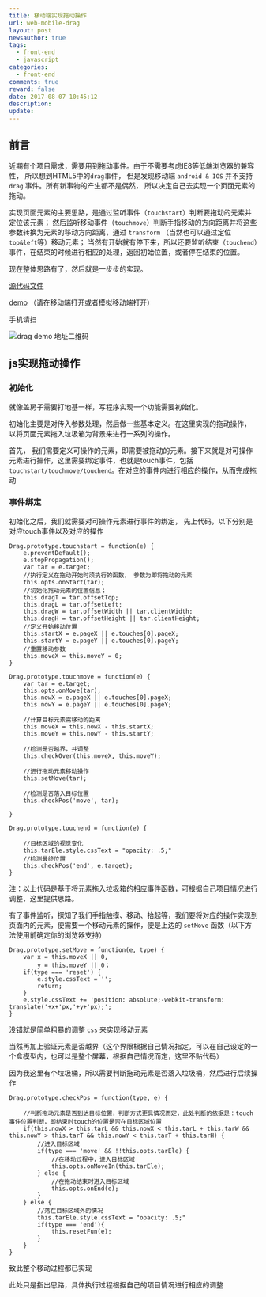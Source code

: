 ```yaml
---
title: 移动端实现拖动操作
url: web-mobile-drag
layout: post
newsauthor: true
tags:
  - front-end
  - javascript
categories:
  - front-end
comments: true
reward: false
date: 2017-08-07 10:45:12
description:
update:
---
```



## 前言

近期有个项目需求，需要用到拖动事件。由于不需要考虑IE8等低端浏览器的兼容性， 所以想到HTML5中的`drag`事件， 但是发现移动端 `android & IOS` 并不支持 `drag` 事件。所有新事物的产生都不是偶然， 所以决定自己去实现一个页面元素的拖动。

<!--more-->

实现页面元素的主要思路，是通过监听事件（`touchstart`）判断要拖动的元素并定位该元素； 然后监听移动事件（`touchmove`）判断手指移动的方向距离并将这些参数转换为元素的移动方向距离，通过 `transform` （当然也可以通过定位`top&left`等）移动元素； 当然有开始就有停下来，所以还要监听结束（`touchend`）事件，在结束的时候进行相应的处理，返回初始位置，或者停在结束的位置。

现在整体思路有了，然后就是一步步的实现。

[源代码文件][1]

[demo][2] （请在移动端打开或者模拟移动端打开）

手机请扫

![drag demo 地址二维码][3]

## js实现拖动操作

### 初始化

就像盖房子需要打地基一样，写程序实现一个功能需要初始化。

初始化主要是对传入参数处理，然后做一些基本定义。在这里实现的拖动操作， 以将页面元素拖入垃圾箱为背景来进行一系列的操作。

首先， 我们需要定义可操作的元素，即需要被拖动的元素。接下来就是对可操作元素进行操作，这里需要绑定事件，也就是touch事件，包括 `touchstart/touchmove/touchend`。在对应的事件内进行相应的操作，从而完成拖动

### 事件绑定

初始化之后，我们就需要对可操作元素进行事件的绑定，
先上代码，以下分别是对应touch事件以及对应的操作

```stylus?linenums
Drag.prototype.touchstart = function(e) {
	e.preventDefault();
	e.stopPropagation();
	var tar = e.target;
	//执行定义在拖动开始时须执行的函数， 参数为即将拖动的元素
	this.opts.onStart(tar);
	//初始化拖动元素的位置信息；
	this.dragT = tar.offsetTop;
	this.dragL = tar.offsetLeft;
	this.dragW = tar.offsetWidth || tar.clientWidth;
	this.dragH = tar.offsetHeight || tar.clientHeight;
	//定义开始移动位置
	this.startX = e.pageX || e.touches[0].pageX;
	this.startY = e.pageY || e.touches[0].pageY;
	//重置移动参数
	this.moveX = this.moveY = 0;
}

Drag.prototype.touchmove = function(e) {
	var tar = e.target;
	this.opts.onMove(tar);
	this.nowX = e.pageX || e.touches[0].pageX;
	this.nowY = e.pageY || e.touches[0].pageY;

	//计算目标元素需移动的距离
	this.moveX = this.nowX - this.startX;
	this.moveY = this.nowY - this.startY;

	//检测是否越界，并调整
	this.checkOver(this.moveX, this.moveY);
	
	//进行拖动元素移动操作
	this.setMove(tar);

	//检测是否落入目标位置
	this.checkPos('move', tar);

}

Drag.prototype.touchend = function(e) {
	
	//目标区域的视觉变化
	this.tarEle.style.cssText = "opacity: .5;"
	//检测最终位置
	this.checkPos('end', e.target);
}
```

注：以上代码是基于将元素拖入垃圾箱的相应事件函数，可根据自己项目情况进行调整，这里提供思路。

有了事件监听，探知了我们手指触摸、移动、抬起等，我们要将对应的操作实现到页面内的元素，便需要一个移动元素的操作，便是上边的 `setMove` 函数（以下方法使用前确定你的浏览器支持）

```stylus?linenums
Drag.prototype.setMove = function(e, type) {
	var x = this.moveX || 0,
		y = this.moveY || 0；
	if(type === 'reset') {
		e.style.cssText = '';
		return;
	}
	e.style.cssText += 'position: absolute;-webkit-transform: translate('+x+'px,'+y+'px);';
}
```

没错就是简单粗暴的调整 `css` 来实现移动元素

当然再加上验证元素是否越界（这个界限根据自己情况指定，可以在自己设定的一个盒模型内，也可以是整个屏幕，根据自己情况而定，这里不贴代码）

因为我这里有个垃圾桶，所以需要判断拖动元素是否落入垃圾桶，然后进行后续操作

```stylus?linenums
Drag.prototype.checkPos = function(type, e) {

	//判断拖动元素是否到达目标位置，判断方式更具情况而定，此处判断的依据是：touch事件位置判断，即结束时touch的位置是否在目标区域位置
	if(this.nowX > this.tarL && this.nowX < this.tarL + this.tarW &&  this.nowY > this.tarT && this.nowY < this.tarT + this.tarH) {
		//进入目标区域
		if(type === 'move' && !!this.opts.tarEle) {
			//在移动过程中，进入目标区域
			this.opts.onMoveIn(this.tarEle);
		} else {
			//在拖动结束时进入目标区域
			this.opts.onEnd(e);
		}
	} else {
		//落在目标区域外的情况
		this.tarEle.style.cssText = "opacity: .5;"
		if(type === 'end'){
			this.resetFun(e);
		}
	}
}
```

致此整个移动过程都已实现

此处只是指出思路，具体执行过程根据自己的项目情况进行相应的调整


  [1]: https://github.com/dclcats/library/tree/master/drag
  [2]: https://dclcats.github.io/library/examples/index.html
  [3]: ./images/1502175937.png "drag demo 地址二维码"